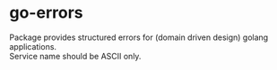 # go-errors

Package provides structured errors for (domain driven design) golang applications.  
Service name should be ASCII only.  
